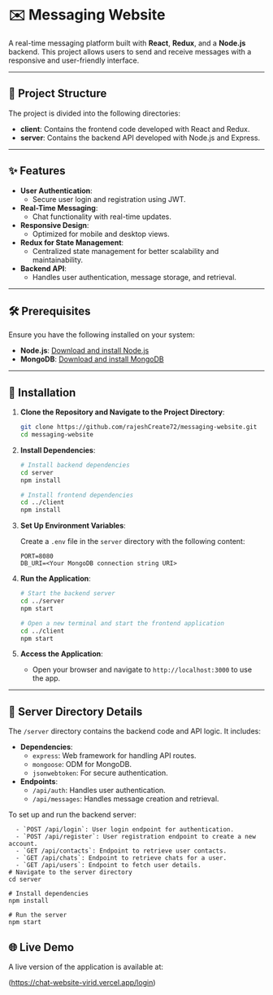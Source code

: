 # ✉️ Messaging Website

A real-time messaging platform built with **React**, **Redux**, and a **Node.js** backend. This project allows users to send and receive messages with a responsive and user-friendly interface.

---

## 📁 Project Structure

The project is divided into the following directories:

- **client**: Contains the frontend code developed with React and Redux.
- **server**: Contains the backend API developed with Node.js and Express.

---

## ✨ Features

- **User Authentication**:
  - Secure user login and registration using JWT.
- **Real-Time Messaging**:
  - Chat functionality with real-time updates.
- **Responsive Design**:
  - Optimized for mobile and desktop views.
- **Redux for State Management**:
  - Centralized state management for better scalability and maintainability.
- **Backend API**:
  - Handles user authentication, message storage, and retrieval.

---

## 🛠 Prerequisites

Ensure you have the following installed on your system:

- **Node.js**: [Download and install Node.js](https://nodejs.org/)
- **MongoDB**: [Download and install MongoDB](https://www.mongodb.com/try/download/community)

---

## 🚀 Installation

1. **Clone the Repository and Navigate to the Project Directory**:

    ```bash
    git clone https://github.com/rajeshCreate72/messaging-website.git
    cd messaging-website
    ```

2. **Install Dependencies**:

    ```bash
    # Install backend dependencies
    cd server
    npm install

    # Install frontend dependencies
    cd ../client
    npm install
    ```

3. **Set Up Environment Variables**:

    Create a `.env` file in the `server` directory with the following content:

    ```env
    PORT=8080
    DB_URI=<Your MongoDB connection string URI>
    ```

4. **Run the Application**:

    ```bash
    # Start the backend server
    cd ../server
    npm start

    # Open a new terminal and start the frontend application
    cd ../client
    npm start
    ```

5. **Access the Application**:

    - Open your browser and navigate to `http://localhost:3000` to use the app.

---

## 📂 Server Directory Details

The `/server` directory contains the backend code and API logic. It includes:

- **Dependencies**:
  - `express`: Web framework for handling API routes.
  - `mongoose`: ODM for MongoDB.
  - `jsonwebtoken`: For secure authentication.
- **Endpoints**:
  - `/api/auth`: Handles user authentication.
  - `/api/messages`: Handles message creation and retrieval.

To set up and run the backend server:

```bash- **Endpoints**:
  - `POST /api/login`: User login endpoint for authentication.
  - `POST /api/register`: User registration endpoint to create a new account.
  - `GET /api/contacts`: Endpoint to retrieve user contacts.
  - `GET /api/chats`: Endpoint to retrieve chats for a user.
  - `GET /api/users`: Endpoint to fetch user details.
# Navigate to the server directory
cd server

# Install dependencies
npm install

# Run the server
npm start
```

## 🌐 Live Demo

A live version of the application is available at:

(https://chat-website-virid.vercel.app/login)
